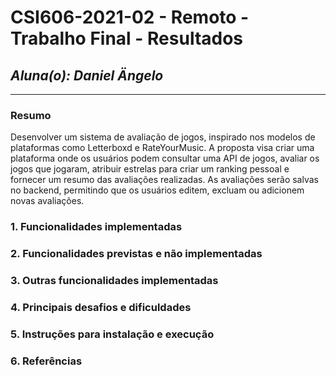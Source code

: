 # **CSI606-2021-02 - Remoto - Trabalho Final - Resultados**

## _Aluna(o): Daniel Ängelo_

---

<!-- Este documento tem como objetivo apresentar o projeto desenvolvido, considerando o que foi definido na proposta e o produto final. -->

### Resumo

Desenvolver um sistema de avaliação de jogos, inspirado nos modelos de plataformas como Letterboxd e RateYourMusic. A proposta visa criar uma plataforma onde os usuários podem consultar uma API de jogos, avaliar os jogos que jogaram, atribuir estrelas para criar um ranking pessoal e fornecer um resumo das avaliações realizadas. As avaliações serão salvas no backend, permitindo que os usuários editem, excluam ou adicionem novas avaliações.

### 1. Funcionalidades implementadas

<!-- Descrever as funcionalidades que eram previstas e foram implementas. -->

### 2. Funcionalidades previstas e não implementadas

<!-- Descrever as funcionalidades que eram previstas e não foram implementas, apresentando uma breve justificativa do porquê elas não foram incluídas -->

### 3. Outras funcionalidades implementadas

<!-- Descrever as funcionalidades implementas além daquelas que foram previstas, caso se aplique.  -->

### 4. Principais desafios e dificuldades

<!-- Descrever os principais desafios encontrados no desenvolvimento do trabalho, quais foram as dificuldades e como elas foram superadas e resolvidas. -->

### 5. Instruções para instalação e execução

<!-- Descrever o que deve ser feito para instalar (ou baixar) a aplicação, o que precisa ser configurando (parâmetros, banco de dados e afins) e como executá-la. -->

### 6. Referências

<!-- Referências podem ser incluídas, caso necessário. Utilize o padrão ABNT. -->
